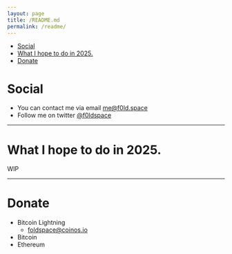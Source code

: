 ```yaml
---
layout: page
title: /README.md
permalink: /readme/
---
```


<!-- mtoc-start -->

* [Social](#social)
* [What I hope to do in 2025.](#what-i-hope-to-do-in-2025)
* [Donate](#donate)

<!-- mtoc-end -->

# Social

- You can contact me via email [me@f0ld.space](mailto:me@f0ld.space)
- Follow me on twitter [@f0ldspace](https://x.com/f0ldspace)

---

# What I hope to do in 2025.
WIP

---

# Donate

- Bitcoin Lightning
  - foldspace@coinos.io
- Bitcoin
- Ethereum
